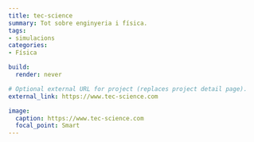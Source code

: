```yaml
---
title: tec-science
summary: Tot sobre enginyeria i física.
tags:
- simulacions
categories:
- Física

build:
  render: never

# Optional external URL for project (replaces project detail page).
external_link: https://www.tec-science.com

image:
  caption: https://www.tec-science.com
  focal_point: Smart
---
```

